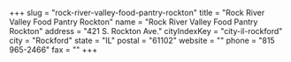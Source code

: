 +++
slug = "rock-river-valley-food-pantry-rockton"
title = "Rock River Valley Food Pantry Rockton"
name = "Rock River Valley Food Pantry Rockton"
address = "421 S. Rockton Ave."
cityIndexKey = "city-il-rockford"
city = "Rockford"
state = "IL"
postal = "61102"
website = ""
phone = "815 965-2466"
fax = ""
+++
